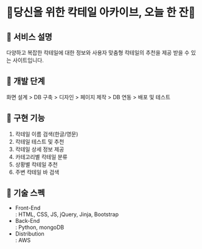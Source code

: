 # 🍹당신을 위한 칵테일 아카이브, 오늘 한 잔🍹

## 🔸 서비스 설명
다양하고 복잡한 칵테일에 대한 정보와 사용자 맞춤형 칵테일의 추천을 제공 받을 수 있는 사이트입니다.

## 🔸 개발 단계
화면 설계 > DB 구축 > 디자인 > 페이지 제작 > DB 연동 > 배포 및 테스트

## 🔸 구현 기능
1. 칵테일 이름 검색(한글/영문)
2. 칵테일 테스트 및 추천
3. 칵테일 상세 정보 제공
4. 카테고리별 칵테일 분류
5. 상황별 칵테일 추천
6. 주변 칵테일 바 검색

## 🔸 기술 스펙
* Front-End <br>
: HTML, CSS, JS, jQuery, Jinja, Bootstrap <br>
* Back-End <br> 
: Python, mongoDB <br>
* Distribution <br>
: AWS
